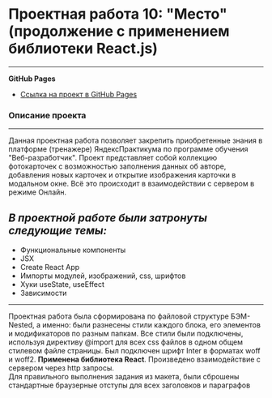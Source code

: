 # Проектная работа 10: "Место"  (продолжение c применением библиотеки React.js)
---------------------------------------------------------------------------------------------------
**GitHub Pages**

* [Ссылка на проект в GitHub Pages](https://nsotnikov16.github.io/mesto-react)


### Описание проекта
---------------------------------------------------------------------------------------------------
Данная проектная работа позволяет закрепить приобретенные знания в платформе (тренажере) ЯндексПрактикума по программе обучения "Веб-разработчик". Проект представляет собой коллекцию фотокарточек с возможностью заполнения данных об авторе, добавления новых карточек и открытие изображения карточки в модальном окне. Всё это происходит в взаимодействии с сервером в режиме Онлайн.
## *В проектной работе были затронуты следующие темы:*
* Функциональные компоненты
* JSX
* Create React App
* Импорты модулей, изображений, css, шрифтов
* Хуки useState, useEffect
* Зависимости
----------------------------------------------------------------------------------------------------  
Проектная работа была сформирована по файловой структуре БЭМ-Nested, а именно: были разнесены стили каждого блока, его элементов и модификаторов по разным папкам. Все стили были подключены, используя директиву @import для всех css файлов в одном общем стилевом файле страницы. Был подключен шрифт Inter в форматах woff и woff2.  **Применена библиотека React**. Произведено взаимодействие с сервером через http запросы. <br>
Для правильного выполнения задания из макета, были сброшены стандартные браузерные отступы для всех заголовков и параграфов

